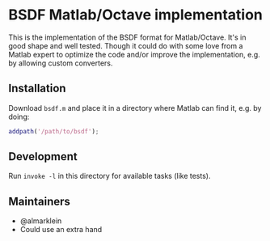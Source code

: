 # BSDF Matlab/Octave implementation

This is the implementation of the BSDF format for Matlab/Octave. It's
in good shape and well tested. Though it could do with some love from 
a Matlab expert to optimize the code and/or improve the implementation,
e.g. by allowing custom converters.

## Installation

Download `bsdf.m` and place it in a directory where Matlab can find it, e.g.
by doing:

```matlab
addpath('/path/to/bsdf');
```

## Development

Run `invoke -l` in this directory for available tasks (like tests).


## Maintainers

* @almarklein
* Could use an extra hand
